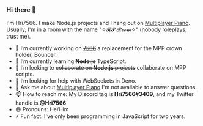 ### Hi there 👋

I'm Hri7566. I make Node.js projects and I hang out on [Multiplayer Piano](https://www.multiplayerpiano.com). Usually, I'm in a room with the name "✧𝓡𝓟 𝓡𝓸𝓸𝓶✧" (nobody roleplays, trust me).

- 🔭 I’m currently working on ~~[7566](https://github.com/Hri7566/bot-server)~~ a replacement for the MPP crown holder, Bouncer.
- 🌱 I’m currently learning ~~**Node.js**~~ TypeScript.
- 👯 I’m looking to ~~collaborate on **Node.js** projects~~ collaborate on MPP scripts.
- 🤔 I’m looking for help with WebSockets in Deno.
- 💬 Ask me about [Multiplayer Piano](https://www.multiplayerpiano.com) I'm not available to answer questions.
- 📫 How to reach me: My Discord tag is **Hri7566#3409**, and my Twitter handle is **@Hri7566**.
- 😄 Pronouns: He/Him
- ⚡ Fun fact: I've only been programming in JavaScript for two years.

<!--
**Hri7566/Hri7566** is a ✨ _special_ ✨ repository because its `README.md` (this file) appears on your GitHub profile.

Here are some ideas to get you started:

- 🔭 I’m currently working on ...
- 🌱 I’m currently learning ...
- 👯 I’m looking to collaborate on ...
- 🤔 I’m looking for help with ...
- 💬 Ask me about ...
- 📫 How to reach me: ...
- 😄 Pronouns: ...
- ⚡ Fun fact: ...
-->
